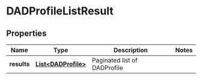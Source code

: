 # DADProfileListResult

## Properties
Name | Type | Description | Notes
------------ | ------------- | ------------- | -------------
**results** | [**List&lt;DADProfile&gt;**](DADProfile.md) | Paginated list of DADProfile | 
